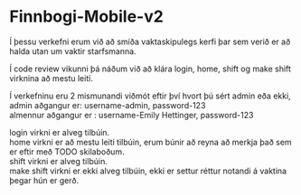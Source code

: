 # Finnbogi-Mobile-v2

Í þessu verkefni erum við að smíða vaktaskipulegs kerfi þar sem verið er að halda utan um vaktir starfsmanna.  

Í code review vikunni þá náðum við að klára login, home, shift og make shift virknina að mestu leiti.  

Í verkefninu eru 2 mismunandi viðmót eftir því hvort þú sért admin eða ekki,  
admin aðgangur er: username-admin, password-123  
almennur aðgangur er : username-Emily Hettinger, password-123  

login virkni er alveg tilbúin.  
home virkni er að mestu leiti tilbúin, erum búnir að reyna að merkja það sem er eftir með TODO skilaboðum.  
shift virkni er alveg tilbúin.  
make shift virkni er ekki alveg tilbúin, ekki er settur réttur notandi á vaktina þegar hún er gerð.  